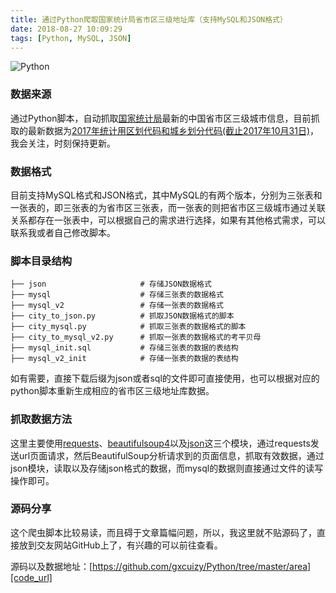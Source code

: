 ```yaml
---
title: 通过Python爬取国家统计局省市区三级地址库（支持MySQL和JSON格式）
date: 2018-08-27 10:09:29
tags: [Python, MySQL, JSON]
---
```


![Python][page_img_url]

### 数据来源

通过Python脚本，自动抓取[国家统计局][stats_url]最新的中国省市区三级城市信息，目前抓取的最新数据为[2017年统计用区划代码和城乡划分代码(截止2017年10月31日)][origin_area_url]，我会关注，时刻保持更新。

<!-- more -->

### 数据格式

目前支持MySQL格式和JSON格式，其中MySQL的有两个版本，分别为三张表和一张表的，即三张表的为省市区三张表，而一张表的则把省市区三级城市通过关联关系都存在一张表中，可以根据自己的需求进行选择，如果有其他格式需求，可以联系我或者自己修改脚本。

### 脚本目录结构

```
├── json                     # 存储JSON数据格式
├── mysql                    # 存储三张表的数据格式
├── mysql_v2                 # 存储一张表的数据格式
├── city_to_json.py          # 抓取JSON数据格式的脚本
├── city_mysql.py            # 抓取三张表的数据格式的脚本
├── city_to_mysql_v2.py      # 抓取一张表的数据格式的考平贝母
├── mysql_init.sql           # 存储三张表的数据的表结构
├── mysql_v2_init            # 存储一张表的数据的表结构
```
如有需要，直接下载后缀为json或者sql的文件即可直接使用，也可以根据对应的python脚本重新生成相应的省市区三级地址库数据。

### 抓取数据方法

这里主要使用[requests][requests_url]、[beautifulsoup4][bs4_url]以及[json][json_url]这三个模块，通过requests发送url页面请求，然后BeautifulSoup分析请求到的页面信息，抓取有效数据，通过json模块，读取以及存储json格式的数据，而mysql的数据则直接通过文件的读写操作即可。

### 源码分享

这个爬虫脚本比较易读，而且碍于文章篇幅问题，所以，我这里就不贴源码了，直接放到交友网站GitHub上了，有兴趣的可以前往查看。

源码以及数据地址：[https://github.com/gxcuizy/Python/tree/master/area][code_url]

[page_img_url]: https://images.unsplash.com/photo-1526379095098-d400fd0bf935?ixlib=rb-0.3.5&s=1cca0d0544f25ab7c6e171d80692ed62&auto=format&fit=crop&w=1189&q=80
[stats_url]: http://www.stats.gov.cn/tjsj/tjbz/tjyqhdmhcxhfdm/
[origin_area_url]: http://www.stats.gov.cn/tjsj/tjbz/tjyqhdmhcxhfdm/2017/index.html
[requests_url]: http://docs.python-requests.org/zh_CN/latest/user/quickstart.html
[bs4_url]: https://www.crummy.com/software/BeautifulSoup/bs4/doc/index.zh.html
[json_url]: https://docs.python.org/3.6/library/json.html
[code_url]: https://github.com/gxcuizy/Python/tree/master/area
